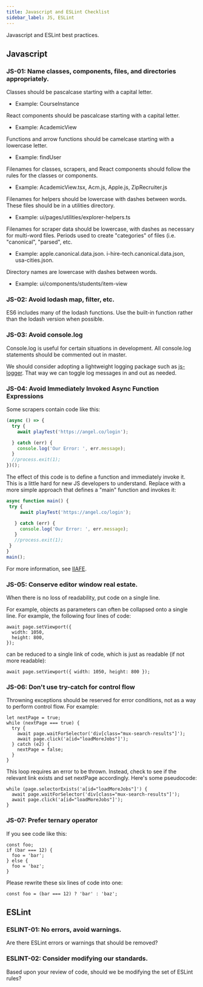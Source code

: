 ```yaml
---
title: Javascript and ESLint Checklist
sidebar_label: JS, ESLint
---
```


Javascript and ESLint best practices.

## Javascript

### JS-01: Name classes, components, files, and directories appropriately.

Classes should be pascalcase starting with a capital letter.
  * Example: CourseInstance

React components should be pascalcase starting with a capital letter.
  * Example: AcademicView

Functions and arrow functions should be camelcase starting with a lowercase letter.
  * Example: findUser

Filenames for classes, scrapers, and React components should follow the rules for the classes or components.
  * Example: AcademicView.tsx, Acm.js, Apple.js, ZipRecruiter.js

Filenames for helpers should be lowercase with dashes between words. These files should be in a utilities directory.
  * Example: ui/pages/utilities/explorer-helpers.ts

Filenames for scraper data should be lowercase, with dashes as necessary for multi-word files.  Periods used to create "categories" of files (i.e. "canonical", "parsed", etc.
  * Example: apple.canonical.data.json. i-hire-tech.canonical.data.json, usa-cities.json.

Directory names are lowercase with dashes between words.
  * Example: ui/components/students/item-view

### JS-02: Avoid lodash map, filter, etc.

ES6 includes many of the lodash functions. Use the built-in function rather than the lodash version when possible.

### JS-03: Avoid console.log

Console.log is useful for certain situations in development. All console.log statements should be commented out in master.

We should consider adopting a lightweight logging package such as [js-logger](https://www.npmjs.com/package/js-logger). That way we can toggle log messages in and out as needed.

### JS-04: Avoid Immediately Invoked Async Function Expressions

Some scrapers contain code like this:

```js
(async () => {
  try {
    await playTest('https://angel.co/login');

  } catch (err) {
    console.log('Our Error: ', err.message);
  }
  //process.exit(1);
})();
```

The effect of this code is to define a function and immediately invoke it.  This is a little hard for new JS developers to understand. Replace with a more simple approach that defines a "main" function and invokes it:

```js
async function main() {
 try {
     await playTest('https://angel.co/login');

   } catch (err) {
     console.log('Our Error: ', err.message);
   }
   //process.exit(1);
 }
}
main();
```

For more information, see [IIAFE](https://2ality.com/2016/10/async-function-tips.html#immediately-invoked-async-function-expressions).

### JS-05: Conserve editor window real estate.

When there is no loss of readability, put code on a single line.

For example, objects as parameters can often be collapsed onto a single line. For example, the following four lines of code:

```
await page.setViewport({
  width: 1050,
  height: 800,
});
```

can be reduced to a single link of code, which is just as readable (if not more readable):

```
await page.setViewport({ width: 1050, height: 800 });
```

### JS-06: Don't use try-catch for control flow

Throwning exceptions should be reserved for error conditions, not as a way to perform control flow. For example:

```
let nextPage = true;
while (nextPage === true) {
  try {
    await page.waitForSelector('div[class="mux-search-results"]');
    await page.click('a[id="loadMoreJobs"]');
  } catch (e2) {
    nextPage = false;
  }
}
```

This loop requires an error to be thrown.  Instead, check to see if the relevant link exists and set nextPage accordingly. Here's some pseudocode:

```
while (page.selectorExists('a[id="loadMoreJobs"]') {
  await page.waitForSelector('div[class="mux-search-results"]');
  await page.click('a[id="loadMoreJobs"]');
}
```

### JS-07: Prefer ternary operator

If you see code like this:

```
const foo;
if (bar === 12) {
  foo = 'bar';
} else {
  foo = 'baz';
}
```

Please rewrite these six lines of code into one:

```
const foo = (bar === 12) ? 'bar' : 'baz';
```
## ESLint

### ESLINT-01: No errors, avoid warnings.

Are there ESLint errors or warnings that should be removed?

### ESLINT-02: Consider modifying our standards.

Based upon your review of code, should we be modifying the set of ESLint rules?


